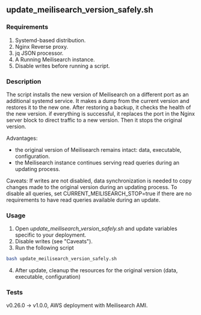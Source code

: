 ## update_meilisearch_version_safely.sh

### Requirements

1. Systemd-based distribution.
2. Nginx Reverse proxy.
3. jq JSON processor.
4. A Running Meilisearch instance.
5. Disable writes before running a script.

### Description
The script installs the new version of Meilisearch on a different port as an additional systemd service. It makes a dump from the current version and restores it to the new one.
After restoring a backup, it checks the health of the new version. if everything is successful, it replaces the port in the Nginx server block to direct traffic to a new version. 
Then it stops the original version.

Advantages:
- the original version of Meilisearch remains intact: data, executable, configuration.
- the Meilisearch instance continues serving read queries during an updating process.

Caveats:
If writes are not disabled, data synchronization is needed to copy changes made to the original version during an updating process. To disable all queries, set 
CURRENT_MEILISEARCH_STOP=true if there are no requirements to have read queries available during an update.

### Usage

1. Open *update_meilisearch_version_safely.sh* and update variables specific to your deployment.
2. Disable writes (see "Caveats").
3. Run the following script

```bash
bash update_meilisearch_version_safely.sh
```

4. After update, cleanup the resources for the original version (data, executable, configuration)

### Tests
v0.26.0 -> v1.0.0, AWS deployment with Meilisearch AMI.

